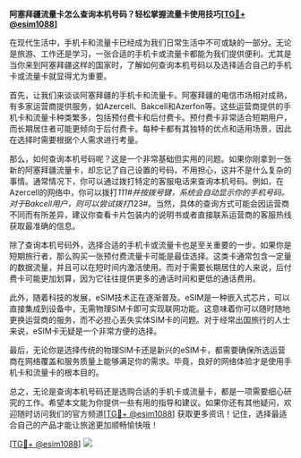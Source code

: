 **阿塞拜疆流量卡怎么查询本机号码？轻松掌握流量卡使用技巧[[TG💪+ @esim1088](https://t.me/s/esim1088)]**

在现代生活中，手机卡和流量卡已经成为我们日常生活中不可或缺的一部分。无论是旅游、工作还是学习，一张合适的手机卡或流量卡都能为我们提供便利。尤其是当你来到阿塞拜疆这样的国家时，了解如何查询本机号码以及选择适合自己的手机卡或流量卡就显得尤为重要。

首先，让我们来谈谈阿塞拜疆的手机卡和流量卡。阿塞拜疆的电信市场相对成熟，有多家运营商提供服务，如Azercell、Bakcell和Azerfon等。这些运营商提供的手机卡和流量卡种类繁多，包括预付费卡和后付费卡。预付费卡非常适合短期用户，而长期居住者可能更倾向于后付费卡。每种卡都有其独特的优点和适用场景，因此在选择时需要根据个人需求进行考量。

那么，如何查询本机号码呢？这是一个非常基础但实用的问题。如果你刚拿到一张新的阿塞拜疆流量卡，却忘记了自己设置的号码，不用担心，这并不是什么复杂的事情。通常情况下，你可以通过拨打特定的客服电话来查询本机号码。例如，在Azercell的网络中，你可以拨打*111#并按拨号键，系统会自动显示你的手机号码。对于Bakcell用户，则可以尝试拨打*123#。当然，具体的查询方式可能会因运营商不同而有所差异，建议你查看卡片包装内的说明书或者直接联系运营商的客服热线获取最准确的信息。

除了查询本机号码外，选择合适的手机卡或流量卡也是至关重要的一步。如果你是短期旅行者，那么购买一张预付费流量卡可能是最佳选择。这类卡通常包含一定量的数据流量，并且可以在短时间内激活使用。而对于需要长期居住的人来说，后付费卡可能更加划算，因为它往往提供更多的通话时间和更低的通话费用。

此外，随着科技的发展，eSIM技术正在逐渐普及。eSIM是一种嵌入式芯片，可以直接集成到设备中，无需物理SIM卡即可实现联网功能。这意味着你可以随时随地更换运营商的服务，而不必担心丢失实体SIM卡的问题。对于经常出国旅行的人士来说，eSIM卡无疑是一个非常方便的选择。

最后，无论你是选择传统的物理SIM卡还是新兴的eSIM卡，都需要确保所选运营商在网络覆盖和服务质量上能够满足你的需求。毕竟，良好的网络体验才是使用手机卡和流量卡的根本目的。

总之，无论是查询本机号码还是选购合适的手机卡或流量卡，都是一项需要细心研究的工作。希望本文能为你提供一些有用的指导和建议。如果你还有其他疑问，欢迎随时访问我们的官方频道[[TG💪+ @esim1088](https://t.me/s/esim1088)] 获取更多资讯！记住，选择最适合自己的产品才能让旅途更加顺畅愉快哦！

[[TG💪+ @esim1088](https://t.me/s/esim1088)] ![](https://i.postimg.cc/4NQfJmqS/Snipaste-2025-05-13-00-14-12.png)